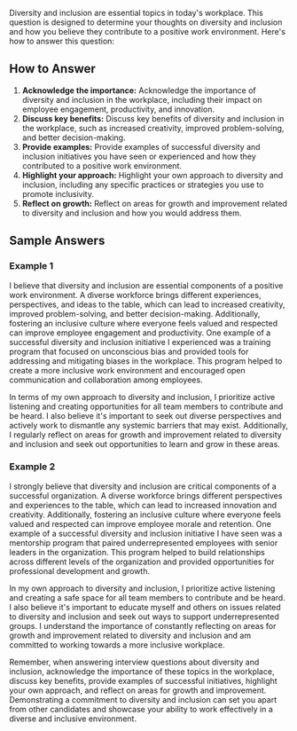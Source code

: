 
Diversity and inclusion are essential topics in today's workplace. This question is designed to determine your thoughts on diversity and inclusion and how you believe they contribute to a positive work environment. Here's how to answer this question:

How to Answer
-------------

1. **Acknowledge the importance:** Acknowledge the importance of diversity and inclusion in the workplace, including their impact on employee engagement, productivity, and innovation.
2. **Discuss key benefits:** Discuss key benefits of diversity and inclusion in the workplace, such as increased creativity, improved problem-solving, and better decision-making.
3. **Provide examples:** Provide examples of successful diversity and inclusion initiatives you have seen or experienced and how they contributed to a positive work environment.
4. **Highlight your approach:** Highlight your own approach to diversity and inclusion, including any specific practices or strategies you use to promote inclusivity.
5. **Reflect on growth:** Reflect on areas for growth and improvement related to diversity and inclusion and how you would address them.

Sample Answers
--------------

### Example 1

I believe that diversity and inclusion are essential components of a positive work environment. A diverse workforce brings different experiences, perspectives, and ideas to the table, which can lead to increased creativity, improved problem-solving, and better decision-making. Additionally, fostering an inclusive culture where everyone feels valued and respected can improve employee engagement and productivity. One example of a successful diversity and inclusion initiative I experienced was a training program that focused on unconscious bias and provided tools for addressing and mitigating biases in the workplace. This program helped to create a more inclusive work environment and encouraged open communication and collaboration among employees.

In terms of my own approach to diversity and inclusion, I prioritize active listening and creating opportunities for all team members to contribute and be heard. I also believe it's important to seek out diverse perspectives and actively work to dismantle any systemic barriers that may exist. Additionally, I regularly reflect on areas for growth and improvement related to diversity and inclusion and seek out opportunities to learn and grow in these areas.

### Example 2

I strongly believe that diversity and inclusion are critical components of a successful organization. A diverse workforce brings different perspectives and experiences to the table, which can lead to increased innovation and creativity. Additionally, fostering an inclusive culture where everyone feels valued and respected can improve employee morale and retention. One example of a successful diversity and inclusion initiative I have seen was a mentorship program that paired underrepresented employees with senior leaders in the organization. This program helped to build relationships across different levels of the organization and provided opportunities for professional development and growth.

In my own approach to diversity and inclusion, I prioritize active listening and creating a safe space for all team members to contribute and be heard. I also believe it's important to educate myself and others on issues related to diversity and inclusion and seek out ways to support underrepresented groups. I understand the importance of constantly reflecting on areas for growth and improvement related to diversity and inclusion and am committed to working towards a more inclusive workplace.

Remember, when answering interview questions about diversity and inclusion, acknowledge the importance of these topics in the workplace, discuss key benefits, provide examples of successful initiatives, highlight your own approach, and reflect on areas for growth and improvement. Demonstrating a commitment to diversity and inclusion can set you apart from other candidates and showcase your ability to work effectively in a diverse and inclusive environment.
